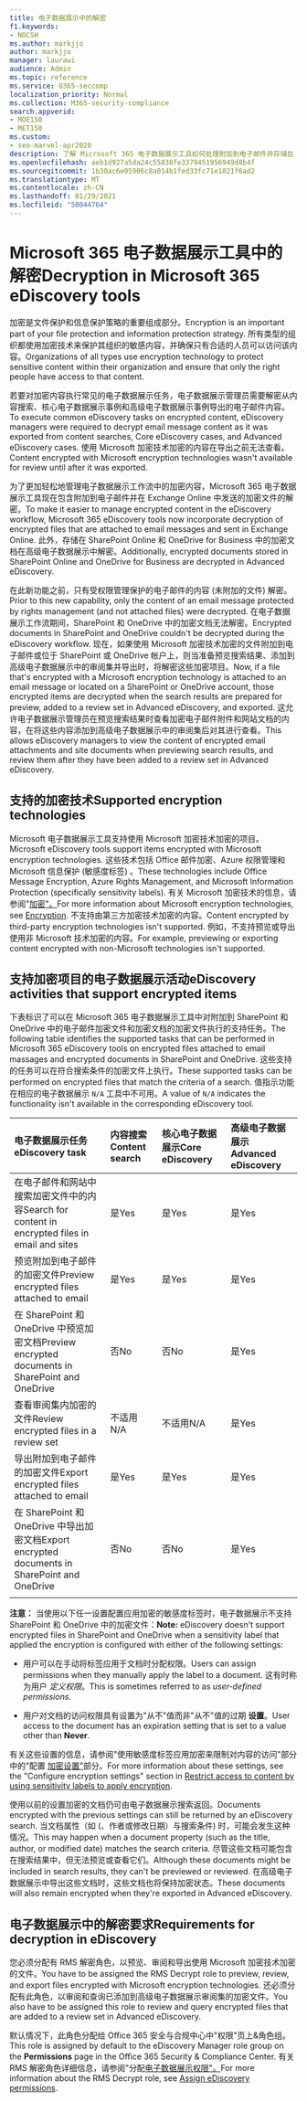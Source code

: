 ```yaml
---
title: 电子数据展示中的解密
f1.keywords:
- NOCSH
ms.author: markjjo
author: markjjo
manager: laurawi
audience: Admin
ms.topic: reference
ms.service: O365-seccomp
localization_priority: Normal
ms.collection: M365-security-compliance
search.appverid:
- MOE150
- MET150
ms.custom:
- seo-marvel-apr2020
description: 了解 Microsoft 365 电子数据展示工具如何处理附加到电子邮件并存储在 SharePoint Online 和 OneDrive for Business 中的加密文档。
ms.openlocfilehash: aeb1d927a5da24c55838fe3379451956949d8b4f
ms.sourcegitcommit: 1b30ac6e05906c8a014b1fed33fc71e1821f6ad2
ms.translationtype: MT
ms.contentlocale: zh-CN
ms.lasthandoff: 01/29/2021
ms.locfileid: "50044764"
---
```

# <a name="decryption-in-microsoft-365-ediscovery-tools"></a><span data-ttu-id="f6c3c-103">Microsoft 365 电子数据展示工具中的解密</span><span class="sxs-lookup"><span data-stu-id="f6c3c-103">Decryption in Microsoft 365 eDiscovery tools</span></span>

<span data-ttu-id="f6c3c-104">加密是文件保护和信息保护策略的重要组成部分。</span><span class="sxs-lookup"><span data-stu-id="f6c3c-104">Encryption is an important part of your file protection and information protection strategy.</span></span> <span data-ttu-id="f6c3c-105">所有类型的组织都使用加密技术来保护其组织的敏感内容，并确保只有合适的人员可以访问该内容。</span><span class="sxs-lookup"><span data-stu-id="f6c3c-105">Organizations of all types use encryption technology to protect sensitive content within their organization and ensure that only the right people have access to that content.</span></span>

<span data-ttu-id="f6c3c-106">若要对加密内容执行常见的电子数据展示任务，电子数据展示管理员需要解密从内容搜索、核心电子数据展示事例和高级电子数据展示事例导出的电子邮件内容。</span><span class="sxs-lookup"><span data-stu-id="f6c3c-106">To execute common eDiscovery tasks on encrypted content, eDiscovery managers were required to decrypt email message content as it was exported from content searches, Core eDiscovery cases, and Advanced eDiscovery cases.</span></span> <span data-ttu-id="f6c3c-107">使用 Microsoft 加密技术加密的内容在导出之前无法查看。</span><span class="sxs-lookup"><span data-stu-id="f6c3c-107">Content encrypted with Microsoft encryption technologies wasn't available for review until after it was exported.</span></span>

<span data-ttu-id="f6c3c-108">为了更加轻松地管理电子数据展示工作流中的加密内容，Microsoft 365 电子数据展示工具现在包含附加到电子邮件并在 Exchange Online 中发送的加密文件的解密。</span><span class="sxs-lookup"><span data-stu-id="f6c3c-108">To make it easier to manage encrypted content in the eDiscovery workflow, Microsoft 365 eDiscovery tools now incorporate decryption of encrypted files that are attached to email messages and sent in Exchange Online.</span></span> <span data-ttu-id="f6c3c-109">此外，存储在 SharePoint Online 和 OneDrive for Business 中的加密文档在高级电子数据展示中解密。</span><span class="sxs-lookup"><span data-stu-id="f6c3c-109">Additionally, encrypted documents stored in SharePoint Online and OneDrive for Business are decrypted in Advanced eDiscovery.</span></span> 

<span data-ttu-id="f6c3c-110">在此新功能之前，只有受权限管理保护的电子邮件的内容 (未附加的文件) 解密。</span><span class="sxs-lookup"><span data-stu-id="f6c3c-110">Prior to this new capability, only the content of an email message protected by rights management (and not attached files) were decrypted.</span></span> <span data-ttu-id="f6c3c-111">在电子数据展示工作流期间，SharePoint 和 OneDrive 中的加密文档无法解密。</span><span class="sxs-lookup"><span data-stu-id="f6c3c-111">Encrypted documents in SharePoint and OneDrive couldn't be decrypted during the eDiscovery workflow.</span></span> <span data-ttu-id="f6c3c-112">现在，如果使用 Microsoft 加密技术加密的文件附加到电子邮件或位于 SharePoint 或 OneDrive 帐户上，则当准备预览搜索结果、添加到高级电子数据展示中的审阅集并导出时，将解密这些加密项目。</span><span class="sxs-lookup"><span data-stu-id="f6c3c-112">Now, if a file that's encrypted with a Microsoft encryption technology is attached to an email message or located on a SharePoint or OneDrive account, those encrypted items are decrypted when the search results are prepared for preview, added to a review set in Advanced eDiscovery, and exported.</span></span> <span data-ttu-id="f6c3c-113">这允许电子数据展示管理员在预览搜索结果时查看加密电子邮件附件和网站文档的内容，在将这些内容添加到高级电子数据展示中的审阅集后对其进行查看。</span><span class="sxs-lookup"><span data-stu-id="f6c3c-113">This allows eDiscovery managers to view the content of encrypted email attachments and site documents when previewing search results, and review them after they have been added to a review set in Advanced eDiscovery.</span></span>

## <a name="supported-encryption-technologies"></a><span data-ttu-id="f6c3c-114">支持的加密技术</span><span class="sxs-lookup"><span data-stu-id="f6c3c-114">Supported encryption technologies</span></span>

<span data-ttu-id="f6c3c-115">Microsoft 电子数据展示工具支持使用 Microsoft 加密技术加密的项目。</span><span class="sxs-lookup"><span data-stu-id="f6c3c-115">Microsoft eDiscovery tools support items encrypted with Microsoft encryption technologies.</span></span> <span data-ttu-id="f6c3c-116">这些技术包括 Office 邮件加密、Azure 权限管理和 Microsoft 信息保护 (敏感度标签) 。</span><span class="sxs-lookup"><span data-stu-id="f6c3c-116">These technologies include Office Message Encryption, Azure Rights Management, and Microsoft Information Protection (specifically sensitivity labels).</span></span> <span data-ttu-id="f6c3c-117">有关 Microsoft 加密技术的信息，请参阅"[加密"。](encryption.md)</span><span class="sxs-lookup"><span data-stu-id="f6c3c-117">For more information about Microsoft encryption technologies, see [Encryption](encryption.md).</span></span> <span data-ttu-id="f6c3c-118">不支持由第三方加密技术加密的内容。</span><span class="sxs-lookup"><span data-stu-id="f6c3c-118">Content encrypted by third-party encryption technologies isn't supported.</span></span> <span data-ttu-id="f6c3c-119">例如，不支持预览或导出使用非 Microsoft 技术加密的内容。</span><span class="sxs-lookup"><span data-stu-id="f6c3c-119">For example, previewing or exporting content encrypted with non-Microsoft technologies isn't supported.</span></span>

## <a name="ediscovery-activities-that-support-encrypted-items"></a><span data-ttu-id="f6c3c-120">支持加密项目的电子数据展示活动</span><span class="sxs-lookup"><span data-stu-id="f6c3c-120">eDiscovery activities that support encrypted items</span></span>

<span data-ttu-id="f6c3c-121">下表标识了可以在 Microsoft 365 电子数据展示工具中对附加到 SharePoint 和 OneDrive 中的电子邮件加密文件和加密文档的加密文件执行的支持任务。</span><span class="sxs-lookup"><span data-stu-id="f6c3c-121">The following table identifies the supported tasks that can be performed in Microsoft 365 eDiscovery tools on encrypted files attached to email massages and encrypted documents in SharePoint and OneDrive.</span></span> <span data-ttu-id="f6c3c-122">这些支持的任务可以在符合搜索条件的加密文件上执行。</span><span class="sxs-lookup"><span data-stu-id="f6c3c-122">These supported tasks can be performed on encrypted files that match the criteria of a search.</span></span> <span data-ttu-id="f6c3c-123">值指示功能在相应的电子数据展示 `N/A` 工具中不可用。</span><span class="sxs-lookup"><span data-stu-id="f6c3c-123">A value of `N/A` indicates the functionality isn't available in the corresponding eDiscovery tool.</span></span>

|<span data-ttu-id="f6c3c-124">电子数据展示任务</span><span class="sxs-lookup"><span data-stu-id="f6c3c-124">eDiscovery task</span></span>  |<span data-ttu-id="f6c3c-125">内容搜索</span><span class="sxs-lookup"><span data-stu-id="f6c3c-125">Content search</span></span>  |<span data-ttu-id="f6c3c-126">核心电子数据展示</span><span class="sxs-lookup"><span data-stu-id="f6c3c-126">Core eDiscovery</span></span>  |<span data-ttu-id="f6c3c-127">高级电子数据展示</span><span class="sxs-lookup"><span data-stu-id="f6c3c-127">Advanced eDiscovery</span></span>  |
|:---------|:---------|:---------|:---------|
|<span data-ttu-id="f6c3c-128">在电子邮件和网站中搜索加密文件中的内容</span><span class="sxs-lookup"><span data-stu-id="f6c3c-128">Search for content in encrypted files in email and sites</span></span>     |<span data-ttu-id="f6c3c-129">是</span><span class="sxs-lookup"><span data-stu-id="f6c3c-129">Yes</span></span>      |<span data-ttu-id="f6c3c-130">是</span><span class="sxs-lookup"><span data-stu-id="f6c3c-130">Yes</span></span>      |<span data-ttu-id="f6c3c-131">是</span><span class="sxs-lookup"><span data-stu-id="f6c3c-131">Yes</span></span>      |
|<span data-ttu-id="f6c3c-132">预览附加到电子邮件的加密文件</span><span class="sxs-lookup"><span data-stu-id="f6c3c-132">Preview encrypted files attached to email</span></span>     |<span data-ttu-id="f6c3c-133">是</span><span class="sxs-lookup"><span data-stu-id="f6c3c-133">Yes</span></span>      |<span data-ttu-id="f6c3c-134">是</span><span class="sxs-lookup"><span data-stu-id="f6c3c-134">Yes</span></span>     |<span data-ttu-id="f6c3c-135">是</span><span class="sxs-lookup"><span data-stu-id="f6c3c-135">Yes</span></span>       |
|<span data-ttu-id="f6c3c-136">在 SharePoint 和 OneDrive 中预览加密文档</span><span class="sxs-lookup"><span data-stu-id="f6c3c-136">Preview encrypted documents in SharePoint and OneDrive</span></span>|<span data-ttu-id="f6c3c-137">否</span><span class="sxs-lookup"><span data-stu-id="f6c3c-137">No</span></span>      |<span data-ttu-id="f6c3c-138">否</span><span class="sxs-lookup"><span data-stu-id="f6c3c-138">No</span></span>    |<span data-ttu-id="f6c3c-139">是</span><span class="sxs-lookup"><span data-stu-id="f6c3c-139">Yes</span></span>       |
|<span data-ttu-id="f6c3c-140">查看审阅集内加密的文件</span><span class="sxs-lookup"><span data-stu-id="f6c3c-140">Review encrypted files in a review set</span></span>    |<span data-ttu-id="f6c3c-141">不适用</span><span class="sxs-lookup"><span data-stu-id="f6c3c-141">N/A</span></span>      |<span data-ttu-id="f6c3c-142">不适用</span><span class="sxs-lookup"><span data-stu-id="f6c3c-142">N/A</span></span>        | <span data-ttu-id="f6c3c-143">是</span><span class="sxs-lookup"><span data-stu-id="f6c3c-143">Yes</span></span>        |
|<span data-ttu-id="f6c3c-144">导出附加到电子邮件的加密文件</span><span class="sxs-lookup"><span data-stu-id="f6c3c-144">Export encrypted files attached to email</span></span>    |<span data-ttu-id="f6c3c-145">是</span><span class="sxs-lookup"><span data-stu-id="f6c3c-145">Yes</span></span>       |<span data-ttu-id="f6c3c-146">是</span><span class="sxs-lookup"><span data-stu-id="f6c3c-146">Yes</span></span>  |<span data-ttu-id="f6c3c-147">是</span><span class="sxs-lookup"><span data-stu-id="f6c3c-147">Yes</span></span>    |
|<span data-ttu-id="f6c3c-148">在 SharePoint 和 OneDrive 中导出加密文档</span><span class="sxs-lookup"><span data-stu-id="f6c3c-148">Export encrypted documents in SharePoint and OneDrive</span></span>    |<span data-ttu-id="f6c3c-149">否</span><span class="sxs-lookup"><span data-stu-id="f6c3c-149">No</span></span>       |<span data-ttu-id="f6c3c-150">否</span><span class="sxs-lookup"><span data-stu-id="f6c3c-150">No</span></span>  |<span data-ttu-id="f6c3c-151">是</span><span class="sxs-lookup"><span data-stu-id="f6c3c-151">Yes</span></span>    |
|||||

<span data-ttu-id="f6c3c-152">**注意：** 当使用以下任一设置配置应用加密的敏感度标签时，电子数据展示不支持 SharePoint 和 OneDrive 中的加密文件：</span><span class="sxs-lookup"><span data-stu-id="f6c3c-152">**Note:** eDiscovery doesn't support encrypted files in SharePoint and OneDrive when a sensitivity label that applied the encryption is configured with either of the following settings:</span></span>

- <span data-ttu-id="f6c3c-153">用户可以在手动将标签应用于文档时分配权限。</span><span class="sxs-lookup"><span data-stu-id="f6c3c-153">Users can assign permissions when they manually apply the label to a document.</span></span> <span data-ttu-id="f6c3c-154">这有时称为用户 *定义权限*。</span><span class="sxs-lookup"><span data-stu-id="f6c3c-154">This is sometimes referred to as *user-defined permissions*.</span></span><br/>

- <span data-ttu-id="f6c3c-155">用户对文档的访问权限具有设置为"从不"值而非"从不"值的过期 **设置**。</span><span class="sxs-lookup"><span data-stu-id="f6c3c-155">User access to the document has an expiration setting that is set to a value other than **Never**.</span></span>

<span data-ttu-id="f6c3c-156">有关这些设置的信息，请参阅"使用敏感度标签应用加密来限制对内容的访问"部分中的"配置 [加密设置"](encryption-sensitivity-labels.md#configure-encryption-settings)部分。</span><span class="sxs-lookup"><span data-stu-id="f6c3c-156">For more information about these settings, see the "Configure encryption settings" section in [Restrict access to content by using sensitivity labels to apply encryption](encryption-sensitivity-labels.md#configure-encryption-settings).</span></span>

<span data-ttu-id="f6c3c-157">使用以前的设置加密的文档仍可由电子数据展示搜索返回。</span><span class="sxs-lookup"><span data-stu-id="f6c3c-157">Documents encrypted with the previous settings can still be returned by an eDiscovery search.</span></span> <span data-ttu-id="f6c3c-158">当文档属性（如 (、作者或修改日期）与搜索条件) 时，可能会发生这种情况。</span><span class="sxs-lookup"><span data-stu-id="f6c3c-158">This may happen when a document property (such as the title, author, or modified date) matches the search criteria.</span></span> <span data-ttu-id="f6c3c-159">尽管这些文档可能包含在搜索结果中，但无法预览或查看它们。</span><span class="sxs-lookup"><span data-stu-id="f6c3c-159">Although these documents might be included in search results, they can't be previewed or reviewed.</span></span> <span data-ttu-id="f6c3c-160">在高级电子数据展示中导出这些文档时，这些文档也将保持加密状态。</span><span class="sxs-lookup"><span data-stu-id="f6c3c-160">These documents will also remain encrypted when they're exported in Advanced eDiscovery.</span></span>

## <a name="requirements-for-decryption-in-ediscovery"></a><span data-ttu-id="f6c3c-161">电子数据展示中的解密要求</span><span class="sxs-lookup"><span data-stu-id="f6c3c-161">Requirements for decryption in eDiscovery</span></span>

<span data-ttu-id="f6c3c-162">您必须分配有 RMS 解密角色，以预览、审阅和导出使用 Microsoft 加密技术加密的文件。</span><span class="sxs-lookup"><span data-stu-id="f6c3c-162">You have to be assigned the RMS Decrypt role to preview, review, and export files encrypted with Microsoft encryption technologies.</span></span> <span data-ttu-id="f6c3c-163">还必须分配有此角色，以审阅和查询已添加到高级电子数据展示审阅集的加密文件。</span><span class="sxs-lookup"><span data-stu-id="f6c3c-163">You also have to be assigned this role to review and query encrypted files that are added to a review set in Advanced eDiscovery.</span></span>

<span data-ttu-id="f6c3c-164">默认情况下，此角色分配给 Office 365 安全与合规中心中"权限"页上&角色组。</span><span class="sxs-lookup"><span data-stu-id="f6c3c-164">This role is assigned by default to the eDiscovery Manager role group on the **Permissions** page in the Office 365 Security & Compliance Center.</span></span> <span data-ttu-id="f6c3c-165">有关 RMS 解密角色详细信息，请参阅"分配[电子数据展示权限"。](assign-ediscovery-permissions.md#rms-decrypt)</span><span class="sxs-lookup"><span data-stu-id="f6c3c-165">For more information about the RMS Decrypt role, see [Assign eDiscovery permissions](assign-ediscovery-permissions.md#rms-decrypt).</span></span>
